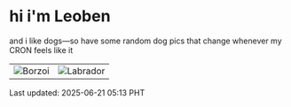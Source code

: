# hi i'm Leoben

and i like dogs—so have some random dog pics that change whenever my CRON feels like it

|  |  |
|--------|----------|
| ![Borzoi](https://random-dog-vercel.vercel.app/api/random-borzoi?v=1750454034) | ![Labrador](https://random-dog-vercel.vercel.app/api/random-labrador?v=1750454034) |

Last updated: 2025-06-21 05:13 PHT
